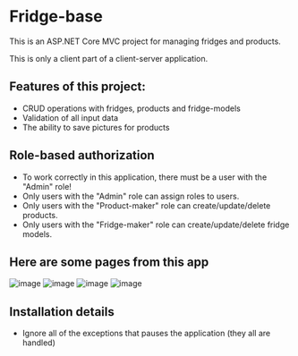 # Fridge-base

This is an ASP.NET Core MVC project for managing fridges and products.

This is only a client part of a client-server application.

## Features of this project:
- CRUD operations with fridges, products and fridge-models
- Validation of all input data
- The ability to save pictures for products

## Role-based authorization
- To work correctly in this application, there must be a user with the "Admin" role!
- Only users with the "Admin" role can assign roles to users.
- Only users with the "Product-maker" role can create/update/delete products.
- Only users with the "Fridge-maker" role can create/update/delete fridge models.

## Here are some pages from this app

![image](https://user-images.githubusercontent.com/72939751/229918874-9d56f44a-8b34-4a4b-b20f-9f45cae21dc0.png)
![image](https://user-images.githubusercontent.com/72939751/229916447-8c64f7d8-f2d3-4258-92dd-6bc682af6496.png)
![image](https://user-images.githubusercontent.com/72939751/229919421-82bd881f-babc-42a7-b7f1-065ea96dffb3.png)
![image](https://user-images.githubusercontent.com/72939751/229917223-2c4ab891-1c09-457c-815b-dc80d07f3c2d.png)

## Installation details
- Ignore all of the exceptions that pauses the application (they all are handled)
